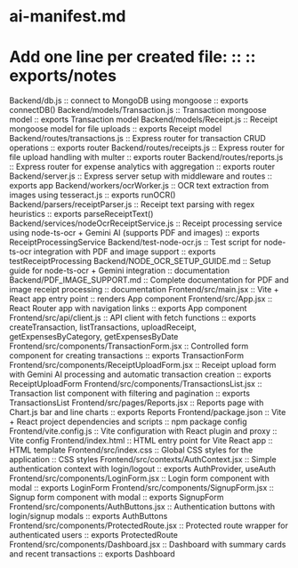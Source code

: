 
# ai-manifest.md
# Add one line per created file: <path> :: <one-line description> :: exports/notes

Backend/db.js :: connect to MongoDB using mongoose :: exports connectDB()
Backend/models/Transaction.js :: Transaction mongoose model :: exports Transaction model
Backend/models/Receipt.js :: Receipt mongoose model for file uploads :: exports Receipt model
Backend/routes/transactions.js :: Express router for transaction CRUD operations :: exports router
Backend/routes/receipts.js :: Express router for file upload handling with multer :: exports router
Backend/routes/reports.js :: Express router for expense analytics with aggregation :: exports router
Backend/server.js :: Express server setup with middleware and routes :: exports app
Backend/workers/ocrWorker.js :: OCR text extraction from images using tesseract.js :: exports runOCR()
Backend/parsers/receiptParser.js :: Receipt text parsing with regex heuristics :: exports parseReceiptText()
Backend/services/nodeOcrReceiptService.js :: Receipt processing service using node-ts-ocr + Gemini AI (supports PDF and images) :: exports ReceiptProcessingService
Backend/test-node-ocr.js :: Test script for node-ts-ocr integration with PDF and image support :: exports testReceiptProcessing
Backend/NODE_OCR_SETUP_GUIDE.md :: Setup guide for node-ts-ocr + Gemini integration :: documentation
Backend/PDF_IMAGE_SUPPORT.md :: Complete documentation for PDF and image receipt processing :: documentation
Frontend/src/main.jsx :: Vite + React app entry point :: renders App component
Frontend/src/App.jsx :: React Router app with navigation links :: exports App component
Frontend/src/api/client.js :: API client with fetch functions :: exports createTransaction, listTransactions, uploadReceipt, getExpensesByCategory, getExpensesByDate
Frontend/src/components/TransactionForm.jsx :: Controlled form component for creating transactions :: exports TransactionForm
Frontend/src/components/ReceiptUploadForm.jsx :: Receipt upload form with Gemini AI processing and automatic transaction creation :: exports ReceiptUploadForm
Frontend/src/components/TransactionsList.jsx :: Transaction list component with filtering and pagination :: exports TransactionsList
Frontend/src/pages/Reports.jsx :: Reports page with Chart.js bar and line charts :: exports Reports
Frontend/package.json :: Vite + React project dependencies and scripts :: npm package config
Frontend/vite.config.js :: Vite configuration with React plugin and proxy :: Vite config
Frontend/index.html :: HTML entry point for Vite React app :: HTML template
Frontend/src/index.css :: Global CSS styles for the application :: CSS styles
Frontend/src/contexts/AuthContext.jsx :: Simple authentication context with login/logout :: exports AuthProvider, useAuth
Frontend/src/components/LoginForm.jsx :: Login form component with modal :: exports LoginForm
Frontend/src/components/SignupForm.jsx :: Signup form component with modal :: exports SignupForm
Frontend/src/components/AuthButtons.jsx :: Authentication buttons with login/signup modals :: exports AuthButtons
Frontend/src/components/ProtectedRoute.jsx :: Protected route wrapper for authenticated users :: exports ProtectedRoute
Frontend/src/components/Dashboard.jsx :: Dashboard with summary cards and recent transactions :: exports Dashboard
